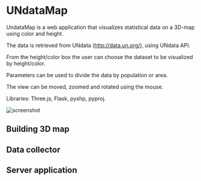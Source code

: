 UNdataMap
=========

UndataMap is a web application that visualizes statistical data on a 3D-map using color and height.

The data is retrieved from UNdata (http://data.un.org/), using UNdata API.

From the height/color box the user can choose the dataset to be visualized by height/color.

Parameters can be used to divide the data by population or area.

The view can be moved, zoomed and rotated using the mouse.

Libraries: Three.js, Flask, pyshp, pyproj.

![screenshot](https://raw.githubusercontent.com/wiki/paanil/UNdataMap/screenshot-2014-12-10.png)


Building 3D map
---------------



Data collector
-------------



Server application
------------------


